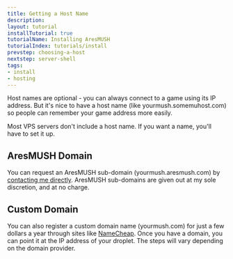 ```yaml
---
title: Getting a Host Name
description:
layout: tutorial
installTutorial: true
tutorialName: Installing AresMUSH
tutorialIndex: tutorials/install
prevstep: choosing-a-host
nextstep: server-shell
tags: 
- install
- hosting
---
```


Host names are optional - you can always connect to a game using its IP address.  But it's nice to have a host name (like yourmush.somemuhost.com) so people can remember your game address more easily.

Most VPS servers don't include a host name. If you want a name, you'll have to set it up.

## AresMUSH Domain

You can request an AresMUSH sub-domain (yourmush.aresmush.com) by [contacting me directly](/feedback).  AresMUSH sub-domains are given out at my sole discretion, and at no charge.

## Custom Domain

You can also register a custom domain name (yourmush.com) for just a few dollars a year through sites like [NameCheap](https://www.namecheap.com/).  Once you have a domain, you can point it at the IP address of your droplet.  The steps will vary depending on the domain provider.